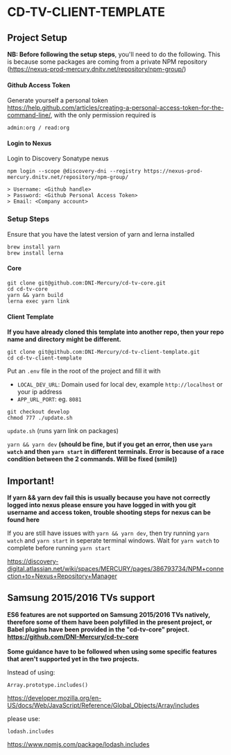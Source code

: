 # CD-TV-CLIENT-TEMPLATE

## Project Setup

**NB: Before following the setup steps**, you'll need to do the following. This is because some packages are coming from a private NPM repository (https://nexus-prod-mercury.dnitv.net/repository/npm-group/)

#### Github Access Token

Generate yourself a personal token https://help.github.com/articles/creating-a-personal-access-token-for-the-command-line/, with the only permission required is

```
admin:org / read:org
```

#### Login to Nexus

Login to Discovery Sonatype nexus

`npm login --scope @discovery-dni --registry https://nexus-prod-mercury.dnitv.net/repository/npm-group/`

```
> Username: <Github handle>
> Password: <Github Personal Access Token>
> Email: <Company account>
```

### Setup Steps

Ensure that you have the latest version of yarn and lerna installed

```
brew install yarn
brew install lerna
```

#### Core

```
git clone git@github.com:DNI-Mercury/cd-tv-core.git
cd cd-tv-core
yarn && yarn build
lerna exec yarn link
```

#### Client Template

**If you have already cloned this template into another repo, then your repo name and directory might be different.**

```
git clone git@github.com:DNI-Mercury/cd-tv-client-template.git
cd cd-tv-client-template
```

Put an `.env` file in the root of the project and fill it with

- `LOCAL_DEV_URL`: Domain used for local dev, example `http://localhost` or your ip address
- `APP_URL_PORT`: eg. `8081`

```
git checkout develop
chmod 777 ./update.sh
```

`update.sh` (runs yarn link on packages)

`yarn && yarn dev`
**(should be fine, but if you get an error, then use `yarn watch` and then `yarn start` in different terminals. Error is because of a race condition between the 2 commands. Will be fixed (smile))**

## Important!

**If yarn && yarn dev fail this is usually because you have not correctly logged into nexus please ensure you have logged in with you git username and access token, trouble shooting steps for nexus can be found here**

If you are still have issues with `yarn && yarn dev`, then try running `yarn watch` and `yarn start` in seperate terminal windows. Wait for `yarn watch` to complete before running `yarn start`

https://discovery-digital.atlassian.net/wiki/spaces/MERCURY/pages/386793734/NPM+connection+to+Nexus+Repository+Manager

## Samsung 2015/2016 TVs support

**ES6 features are not supported on Samsung 2015/2016 TVs natively, therefore some of them have been polyfilled in the present project, or Babel plugins have been provided in the "cd-tv-core" project.  
https://github.com/DNI-Mercury/cd-tv-core  
&nbsp;  
Some guidance have to be followed when using some specific features that aren't supported yet in the two projects.**

Instead of using:

```
Array.prototype.includes()
```

https://developer.mozilla.org/en-US/docs/Web/JavaScript/Reference/Global_Objects/Array/includes

please use:

```
lodash.includes
```

https://www.npmjs.com/package/lodash.includes
